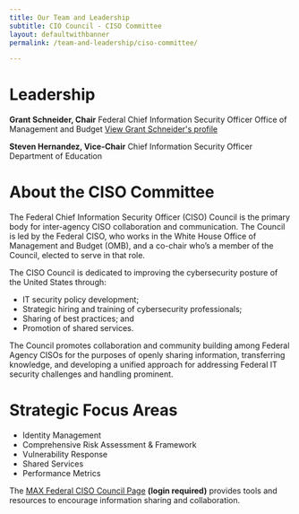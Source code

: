 ```yaml
---
title: Our Team and Leadership
subtitle: CIO Council - CISO Committee
layout: defaultwithbanner
permalink: /team-and-leadership/ciso-committee/

---
```

# Leadership
**Grant Schneider, Chair**
Federal Chief Information Security Officer
Office of Management and Budget
[View Grant Schneider's profile]({{base.url}}/members-and-leadership/schneider-grant/)

**Steven Hernandez, Vice-Chair**
Chief Information Security Officer
Department  of Education

# About the CISO Committee
The Federal Chief Information Security Officer (CISO) Council is the primary body for inter-agency CISO collaboration and communication. The Council is led by the Federal CISO, who works in the White House Office of Management and Budget (OMB), and a co-chair who’s a member of the Council, elected to serve in that role.

The CISO Council is dedicated to improving the cybersecurity posture of the United States through:
* IT security policy development;
* Strategic hiring and training of cybersecurity professionals;
* Sharing of best practices; and
* Promotion of shared services.

The Council promotes collaboration and community building among Federal Agency CISOs for the purposes of openly sharing information, transferring knowledge, and developing a unified approach for addressing Federal IT security challenges and handling prominent.

# Strategic Focus Areas
* Identity Management
* Comprehensive Risk Assessment & Framework
* Vulnerability Response
* Shared Services
* Performance Metrics

The [MAX Federal CISO Council Page](https://community.max.gov/display/Egov/Federal+CISO+Council) **(login required)** provides tools and resources to encourage information sharing and collaboration.
